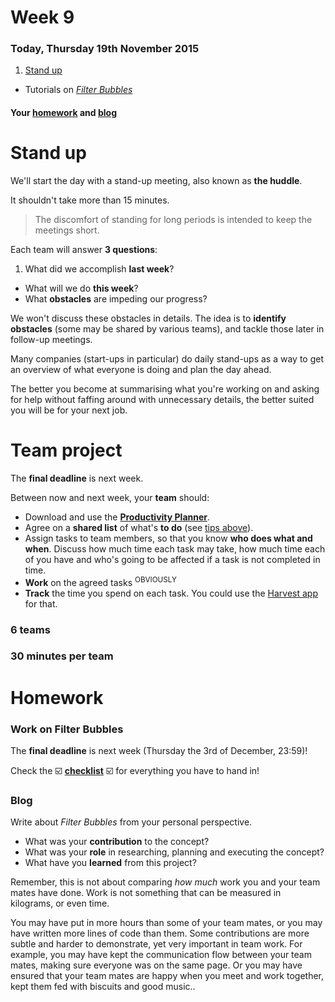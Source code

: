 # Week 9

### Today, Thursday 19th November 2015

1. [Stand up](#stand-up)
* Tutorials on [*Filter Bubbles*](#team-project)

#### Your [homework](#homework) and [blog](#blog)

# Stand up

We'll start the day with a stand-up meeting, also known as **the huddle**.

It shouldn't take more than 15 minutes.

> The discomfort of standing for long periods is intended to keep the meetings short.

Each team will answer **3 questions**:

1. What did we accomplish **last week**?
* What will we do **this week**?
* What **obstacles** are impeding our progress?

We won't discuss these obstacles in details. The idea is to **identify obstacles** (some may be shared by various teams), and tackle those later in follow-up meetings.

Many companies (start-ups in particular) do daily stand-ups as a way to get an overview of what everyone is doing and plan the day ahead. 

The better you become at summarising what you're working on and asking for help without faffing around with unnecessary details, the better suited you will be for your next job.


# Team project

The **final deadline** is next week. 

Between now and next week, your **team** should:

* Download and use the [**Productivity Planner**](https://drive.google.com/open?id=0B0FP625GojKHRlJRZWQ4cjVvSFk).
* Agree on a **shared list** of what's **to do** (see [tips above](#the-way-you-write-your-task-can-dictate-whether-it-will-get-done)).
* Assign tasks to team members, so that you know **who does what and when**. Discuss how much time each task may take, how much time each of you have and who's going to be affected if a task is not completed in time.
* **Work** on the agreed tasks <sup>OBVIOUSLY
* **Track** the time you spend on each task. You could use the [Harvest app](https://www.getharvest.com) for that.

### 6 teams

### 30 minutes per team


# Homework

### Work on Filter Bubbles

The **final deadline** is next week (Thursday the 3rd of December, 23:59)!

Check the :ballot_box_with_check: [**checklist**](../10/#checklist) :ballot_box_with_check: for everything you have to hand in!

### Blog 

Write about *Filter Bubbles* from your personal perspective.

* What was your **contribution** to the concept?
* What was your **role** in researching, planning and executing the concept?
* What have you **learned** from this project?

Remember, this is not about comparing *how much* work you and your team mates have done. Work is not something that can be measured in kilograms, or even time. 

You may have put in more hours than some of your team mates, or you may have written more lines of code than them. Some contributions are more subtle and harder to demonstrate, yet very important in team work. For example, you may have kept the communication flow between your team mates, making sure everyone was on the same page. Or you may have ensured that your team mates are happy when you meet and work together, kept them fed with biscuits and good music..

<!-- We can easily spot *freeloaders* in teams. -->